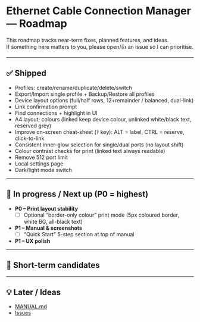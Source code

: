 # Ethernet Cable Connection Manager — Roadmap

This roadmap tracks near-term fixes, planned features, and ideas.  
If something here matters to you, please open/👍 an issue so I can prioritise.

---

## ✅ Shipped
- Profiles: create/rename/duplicate/delete/switch
- Export/Import single profile + Backup/Restore all profiles
- Device layout options (full/half rows, 12+remainder / balanced, dual-link)
- Link confirmation prompt
- Find connections + highlight in UI
- A4 layout; colours (linked keep device colour, unlinked white/black text, reserved grey)
- Improve on-screen cheat-sheet (`?` key): ALT = label, CTRL = reserve, click-to-link
- Consistent inner-glow selection for single/dual ports (no layout shift)
- Colour contrast checks for print (linked text always readable)
- Remove 512 port limit
- Local settings page
- Dark/light mode switch

---

## 🧰 In progress / Next up (P0 = highest)
- **P0 – Print layout stability**
  - [ ] Optional “border-only colour” print mode (5px coloured border, white BG, all-black text)
- **P1 – Manual & screenshots**
  - [ ] “Quick Start” 5-step section at top of manual
- **P1 – UX polish**
---

## 🎯 Short-term candidates

---

## 💡 Later / Ideas


- [MANUAL.md](MANUAL.md)
- [Issues](../../issues)

